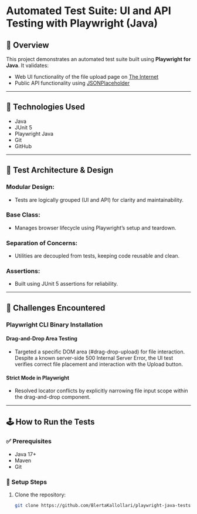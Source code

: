 # Automated Test Suite: UI and API Testing with Playwright (Java)

## 📌 Overview

This project demonstrates an automated test suite built using **Playwright for Java**. It validates:
- Web UI functionality of the file upload page on [The Internet](https://the-internet.herokuapp.com/upload)
- Public API functionality using [JSONPlaceholder](https://jsonplaceholder.typicode.com)

---

## 🧪 Technologies Used

- Java
- JUnit 5
- Playwright Java
- Git
- GitHub

---
## 🧱 Test Architecture & Design
### Modular Design:
- Tests are logically grouped (UI and API) for clarity and maintainability.

### Base Class:
- Manages browser lifecycle using Playwright’s setup and teardown.

### Separation of Concerns:
- Utilities are decoupled from tests, keeping code reusable and clean.

### Assertions:
- Built using JUnit 5 assertions for reliability.

---

## 🧗 Challenges Encountered
### Playwright CLI Binary Installation

#### Drag-and-Drop Area Testing

- Targeted a specific DOM area (#drag-drop-upload) for file interaction. Despite a known server-side 500 Internal Server Error, the UI test verifies correct file placement and interaction with the Upload button.

#### Strict Mode in Playwright

- Resolved locator conflicts by explicitly narrowing file input scope within the drag-and-drop component.

---

## 🕹️ How to Run the Tests

### ✅ Prerequisites

- Java 17+
- Maven
- Git

### 🚀 Setup Steps

1. Clone the repository:
   ```bash
   git clone https://github.com/BlertaKallollari/playwright-java-tests.git

